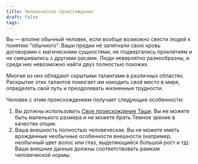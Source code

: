 ```yaml
---
title: Человеческое происхождение
draft: false
tags:
---
```

Вы — вполне обычный человек, если вообще возможно свести людей к понятию "обычного". Ваши предки не запятнали свою кровь договорами с магическими сущностями, не подвергались проклятиям и не смешивались с другими расами. Люди невероятно разнообразны, и среди них невозможно найти двух полностью похожих.

Многие из них обладают скрытыми талантами в различных областях. Раскрытие этих талантов помогает им находить своё место в мире, определять свой путь и преодолевать жизненные трудности.

Человек с этим происхождением получает следующие особенности:
1. Вы должны использовать [Свое происхождение Таши](https://dnd.su/race/223-custom-lineage/). Вы не можете быть маленького размера и не можете брать Темное зрение в качестве опции.
2. Ваша внешность полностью человеческая. Вы не можете иметь врожденные необычные особенности внешности (например, необычный цвет волос или глаз, выделяющийся большой рост и тд). Ваши внешние данные должны соответствовать рамкам человеческой нормы.